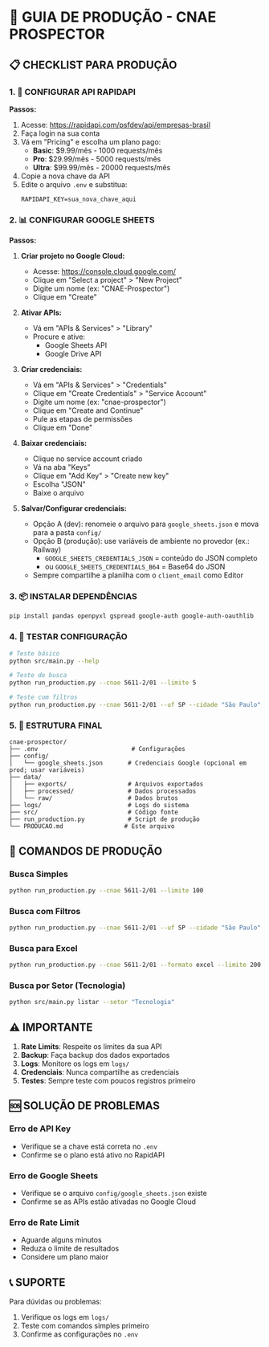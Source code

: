 # 🚀 GUIA DE PRODUÇÃO - CNAE PROSPECTOR

## 📋 CHECKLIST PARA PRODUÇÃO

### 1. 🔑 CONFIGURAR API RAPIDAPI

**Passos:**
1. Acesse: https://rapidapi.com/psfdev/api/empresas-brasil
2. Faça login na sua conta
3. Vá em "Pricing" e escolha um plano pago:
   - **Basic**: $9.99/mês - 1000 requests/mês
   - **Pro**: $29.99/mês - 5000 requests/mês
   - **Ultra**: $99.99/mês - 20000 requests/mês
4. Copie a nova chave da API
5. Edite o arquivo `.env` e substitua:
   ```
   RAPIDAPI_KEY=sua_nova_chave_aqui
   ```

### 2. 📊 CONFIGURAR GOOGLE SHEETS

**Passos:**
1. **Criar projeto no Google Cloud:**
   - Acesse: https://console.cloud.google.com/
   - Clique em "Select a project" > "New Project"
   - Digite um nome (ex: "CNAE-Prospector")
   - Clique em "Create"

2. **Ativar APIs:**
   - Vá em "APIs & Services" > "Library"
   - Procure e ative:
     - Google Sheets API
     - Google Drive API

3. **Criar credenciais:**
   - Vá em "APIs & Services" > "Credentials"
   - Clique em "Create Credentials" > "Service Account"
   - Digite um nome (ex: "cnae-prospector")
   - Clique em "Create and Continue"
   - Pule as etapas de permissões
   - Clique em "Done"

4. **Baixar credenciais:**
   - Clique no service account criado
   - Vá na aba "Keys"
   - Clique em "Add Key" > "Create new key"
   - Escolha "JSON"
   - Baixe o arquivo

5. **Salvar/Configurar credenciais:**
   - Opção A (dev): renomeie o arquivo para `google_sheets.json` e mova para a pasta `config/`
   - Opção B (produção): use variáveis de ambiente no provedor (ex.: Railway)
     - `GOOGLE_SHEETS_CREDENTIALS_JSON` = conteúdo do JSON completo
     - ou `GOOGLE_SHEETS_CREDENTIALS_B64` = Base64 do JSON
   - Sempre compartilhe a planilha com o `client_email` como Editor

### 3. 📦 INSTALAR DEPENDÊNCIAS

```bash
pip install pandas openpyxl gspread google-auth google-auth-oauthlib
```

### 4. 🧪 TESTAR CONFIGURAÇÃO

```bash
# Teste básico
python src/main.py --help

# Teste de busca
python run_production.py --cnae 5611-2/01 --limite 5

# Teste com filtros
python run_production.py --cnae 5611-2/01 --uf SP --cidade "São Paulo" --limite 10
```

### 5. 📁 ESTRUTURA FINAL

```
cnae-prospector/
├── .env                          # Configurações
├── config/
│   └── google_sheets.json       # Credenciais Google (opcional em prod; usar variáveis)
├── data/
│   ├── exports/                 # Arquivos exportados
│   ├── processed/               # Dados processados
│   └── raw/                     # Dados brutos
├── logs/                        # Logs do sistema
├── src/                         # Código fonte
├── run_production.py            # Script de produção
└── PRODUCAO.md                 # Este arquivo
```

## 🎯 COMANDOS DE PRODUÇÃO

### Busca Simples
```bash
python run_production.py --cnae 5611-2/01 --limite 100
```

### Busca com Filtros
```bash
python run_production.py --cnae 5611-2/01 --uf SP --cidade "São Paulo" --limite 50
```

### Busca para Excel
```bash
python run_production.py --cnae 5611-2/01 --formato excel --limite 200
```

### Busca por Setor (Tecnologia)
```bash
python src/main.py listar --setor "Tecnologia"
```

## ⚠️ IMPORTANTE

1. **Rate Limits**: Respeite os limites da sua API
2. **Backup**: Faça backup dos dados exportados
3. **Logs**: Monitore os logs em `logs/`
4. **Credenciais**: Nunca compartilhe as credenciais
5. **Testes**: Sempre teste com poucos registros primeiro

## 🆘 SOLUÇÃO DE PROBLEMAS

### Erro de API Key
- Verifique se a chave está correta no `.env`
- Confirme se o plano está ativo no RapidAPI

### Erro de Google Sheets
- Verifique se o arquivo `config/google_sheets.json` existe
- Confirme se as APIs estão ativadas no Google Cloud

### Erro de Rate Limit
- Aguarde alguns minutos
- Reduza o limite de resultados
- Considere um plano maior

## 📞 SUPORTE

Para dúvidas ou problemas:
1. Verifique os logs em `logs/`
2. Teste com comandos simples primeiro
3. Confirme as configurações no `.env` 